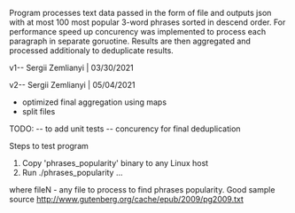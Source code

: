 Program processes text data passed in the form of file and outputs json with at most 100 most popular 3-word phrases sorted in descend order.  For performance speed up concurency was implemented to process each paragraph in separate goruotine. Results are then aggregated and processed additionaly to deduplicate results.

v1-- Sergii Zemlianyi | 03/30/2021

v2-- Sergii Zemlianyi | 05/04/2021
   + optimized final aggregation using maps      
   + split files


TODO:
-- to add unit tests 
-- concurency for final deduplication


Steps to test program
1. Copy 'phrases_popularity' binary to any Linux host
2. Run 
 ./phrases_popularity <file1>...<fileN>

where fileN - any file to process to find phrases popularity. Good sample source http://www.gutenberg.org/cache/epub/2009/pg2009.txt 
